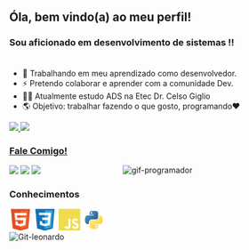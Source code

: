 
## Óla, bem vindo(a) ao meu perfil!

###  Sou aficionado em desenvolvimento de sistemas !!<br><br>

- 🌱 Trabalhando em meu aprendizado como desenvolvedor.
- ⚡ Pretendo colaborar e aprender com a comunidade Dev. 
- 👨‍🎓 Atualmente estudo ADS na Etec Dr. Celso Giglio
- 🌎 Objetivo: trabalhar fazendo o que gosto, programando❤ 

<a href="https://github.com/LeonardoSaes">
<img height="160em" src="https://github-readme-stats.vercel.app/api?username=LeonardoSaes&show_icons=true&theme=tokyonight&include_all_commits=true&count_private=true"/>
<img height="160em" src="https://github-readme-stats.vercel.app/api/top-langs/?username=LeonardoSaes&layout=compact&langs_count=16&theme=tokyonight"/><br>


  ### Fale Comigo!
<div>
  
  <a href="https://www.instagram.com/leo_saess/" target="_blank"><img src="https://img.shields.io/badge/-Instagram-%23E4405F?style=for-the-badge&logo=instagram&logoColor=white"></a>
  <a href="https://www.linkedin.com/in/leonardo-saes-97b21620a/" target="_blank"><img src="https://img.shields.io/badge/LinkedIn-0077B5?style=for-the-badge&logo=linkedin&logoColor=white"></a>
  <a href ="https://api.whatsapp.com/send?phone=5511959862626"><img src="https://img.shields.io/badge/WhatsApp-25D366?style=for-the-badge&logo=whatsapp&logoColor=white" target="_blank"></a>
    <img align="right" alt="gif-programador" height="200px" width="300px" target="_blank" src="https://camo.githubusercontent.com/4c8d92806e3c2322a2c390ffa0019c1d6f78a4d82108aa6946863ae362a763c8/68747470733a2f2f69322e77702e636f6d2f616c6c68746163636573732e696e666f2f77702d636f6e74656e742f75706c6f6164732f323031382f30332f70726f6772616d6d696e672e6769663f6669743d313238312532433731362673736c3d31">  
 
</div>

  
  ### Conhecimentos
  <div>
    
 <img align="center" alt="HTML-leonardo" height="40" width="40" src="https://raw.githubusercontent.com/devicons/devicon/master/icons/html5/html5-original.svg">
 <img align="center" alt="Css-leonardo" height="40" width="40" src="https://raw.githubusercontent.com/devicons/devicon/master/icons/css3/css3-original.svg">
 <img align="center" alt="JS-leonardo" height="40" width="40" src="https://raw.githubusercontent.com/devicons/devicon/master/icons/javascript/javascript-plain.svg"> 
 <img align="center" alt="Python-leonardo" height="40" width="40" src="https://raw.githubusercontent.com/devicons/devicon/master/icons/python/python-original.svg">
 <img align="center" alt="Git-leonardo" height="40" width="40" src="https://cdn.jsdelivr.net/gh/devicons/devicon/icons/git/git-original.svg">
    
    
  </div>
  
